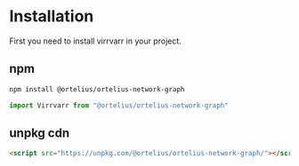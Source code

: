 # Installation

First you need to install virrvarr in your project.
## npm
```bash
npm install @ortelius/ortelius-network-graph
```
```javascript
import Virrvarr from "@ortelius/ortelius-network-graph"
```

## unpkg cdn
```html
<script src="https://unpkg.com/@ortelius/ortelius-network-graph/"></script>
```

